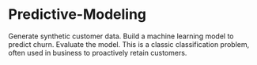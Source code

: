 # Predictive-Modeling
Generate synthetic customer data.  Build a machine learning model to predict churn.  Evaluate the model. This is a classic classification problem, often used in business to proactively retain customers.

